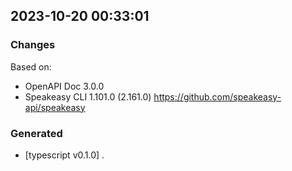 

## 2023-10-20 00:33:01
### Changes
Based on:
- OpenAPI Doc 3.0.0 
- Speakeasy CLI 1.101.0 (2.161.0) https://github.com/speakeasy-api/speakeasy
### Generated
- [typescript v0.1.0] .